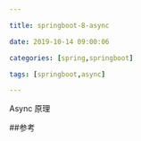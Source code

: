 ```yaml
---

title: springboot-8-async

date: 2019-10-14 09:00:06

categories: [spring,springboot]

tags: [springboot,async]

---
```


Async 原理

<!--more-->



##参考

[](https://www.cnblogs.com/dennyzhangdd/p/9026303.html)
